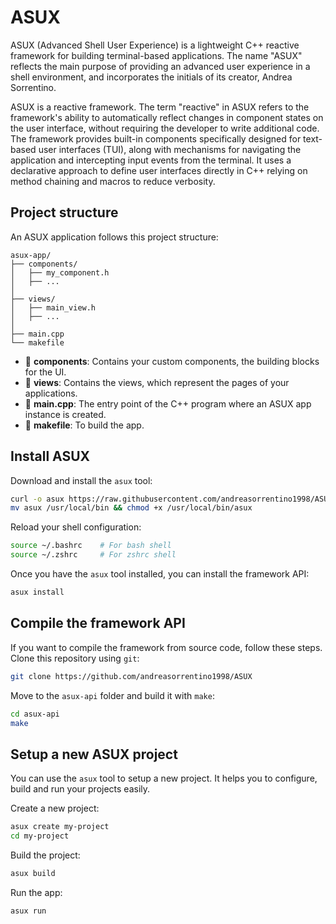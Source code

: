 # ASUX
ASUX (Advanced Shell User Experience) is a lightweight C++ reactive framework for building terminal-based applications. The name "ASUX" reflects the main purpose of providing an advanced user experience in a shell environment, and incorporates the initials of its creator, Andrea Sorrentino.

ASUX is a reactive framework. The term "reactive" in ASUX refers to the framework's ability to automatically reflect changes in component states on the user interface, without requiring the developer to write additional code. The framework provides built-in components specifically designed for text-based user interfaces (TUI), along with mechanisms for navigating the application and intercepting input events from the terminal. It uses a declarative approach to define user interfaces directly in C++ relying on method chaining and macros to reduce verbosity.

## Project structure
An ASUX application follows this project structure:

```
asux-app/
├── components/
│   ├── my_component.h
│   ├── ...
│
├── views/
│   ├── main_view.h
│   ├── ...
│
├── main.cpp
└── makefile
```

- :file_folder: **components**: Contains your custom components, the building blocks for the UI.
- :file_folder: **views**: Contains the views, which represent the pages of your applications.
- :page_facing_up: **main.cpp**: The entry point of the C++ program where an ASUX app instance is created.
- :page_facing_up: **makefile**: To build the app.

## Install ASUX
Download and install the `asux` tool:
```sh
curl -o asux https://raw.githubusercontent.com/andreasorrentino1998/ASUX/refs/heads/main/tools/asux.sh
mv asux /usr/local/bin && chmod +x /usr/local/bin/asux
```

Reload your shell configuration:
```sh
source ~/.bashrc    # For bash shell
source ~/.zshrc     # For zshrc shell
```

Once you have the ```asux``` tool installed, you can install the framework API:
```sh
asux install
```

## Compile the framework API
If you want to compile the framework from source code, follow these steps.
Clone this repository using `git`:
```sh
git clone https://github.com/andreasorrentino1998/ASUX
```

Move to the `asux-api` folder and build it with `make`:
```sh
cd asux-api
make
```

## Setup a new ASUX project
You can use the ```asux``` tool to setup a new project. It helps you to configure, build and run your projects easily.

Create a new project:
```sh
asux create my-project
cd my-project
```

Build the project:
```sh
asux build
```

Run the app:
```sh
asux run
```
